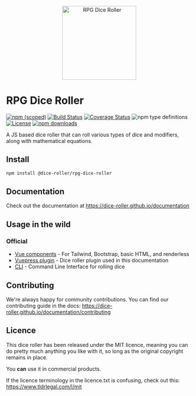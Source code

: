 <p align="center">
    <img src="https://dice-roller.github.io/documentation/dice-roller-logo.png" alt="RPG Dice Roller" style="max-width: 100%;" width="200"/>
</p>

# RPG Dice Roller

[![npm (scoped)](https://img.shields.io/npm/v/@dice-roller/rpg-dice-roller?label=version)](https://www.npmjs.com/package/@dice-roller/rpg-dice-roller)
[![Build Status](https://github.com/dice-roller/rpg-dice-roller/actions/workflows/build.yml/badge.svg)](https://github.com/dice-roller/rpg-dice-roller/actions/workflows/build.yml)
[![Coverage Status](https://coveralls.io/repos/github/dice-roller/rpg-dice-roller/badge.svg?branch=main)](https://coveralls.io/github/dice-roller/rpg-dice-roller?branch=main)
![npm type definitions](https://img.shields.io/npm/types/@dice-roller/rpg-dice-roller)
[![License](https://img.shields.io/npm/l/@dice-roller/rpg-dice-roller)](./licence.txt)
[![npm downloads](https://img.shields.io/npm/dm/@dice-roller/rpg-dice-roller)](https://www.npmjs.com/package/@dice-roller/rpg-dice-roller)

A JS based dice roller that can roll various types of dice and modifiers, along with mathematical equations.


## Install

```bash
npm install @dice-roller/rpg-dice-roller
```

## Documentation

Check out the documentation at https://dice-roller.github.io/documentation


## Usage in the wild

### Official

* [Vue components](https://github.com/dice-roller/vue) - For Tailwind, Bootstrap, basic HTML, and renderless
* [Vuepress plugin](https://github.com/dice-roller/vuepress-plugin) - Dice roller plugin used in this documentation
* [CLI](https://github.com/dice-roller/cli) - Command Line Interface for rolling dice


## Contributing

We're always happy for community contributions. You can find our contributing guide in the docs: https://dice-roller.github.io/documentation/contributing


## Licence

This dice roller has been released under the MIT licence, meaning you can do pretty much anything you like with it, so long as the original copyright remains in place.

You **can** use it in commercial products.

If the licence terminology in the licence.txt is confusing, check out this: https://www.tldrlegal.com/l/mit
